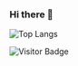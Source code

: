 ### Hi there 👋
![Top Langs](https://github-readme-stats.vercel.app/api/top-langs/?username=tollii&hide=TeX&layout=compact)

![Visitor Badge](https://visitor-badge.laobi.icu/badge?page_id=tollii.tollii)
<!--
**Tollii/Tollii** is a ✨ _special_ ✨ repository because its `README.md` (this file) appears on your GitHub profile.

Here are some ideas to get you started:

- 🔭 I’m currently working on ...
- 🌱 I’m currently learning ...
- 👯 I’m looking to collaborate on ...
- 🤔 I’m looking for help with ...
- 💬 Ask me about ...
- 📫 How to reach me: ...
- 😄 Pronouns: ...
- ⚡ Fun fact: ...
-->
